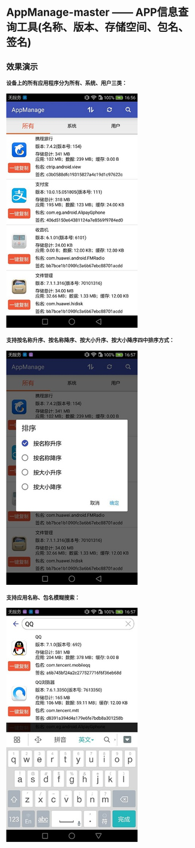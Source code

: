 # AppManage-master —— APP信息查询工具(名称、版本、存储空间、包名、签名)

## 效果演示 ##
#### 设备上的所有应用程序分为所有、系统、用户三类： ####
![](/screenshots/列表.jpg)

#### 支持按名称升序、按名称降序、按大小升序、按大小降序四中排序方式： ####
![](/screenshots/排序.jpg)

#### 支持应用名称、包名模糊搜索： ####
![](/screenshots/搜索.jpg)
